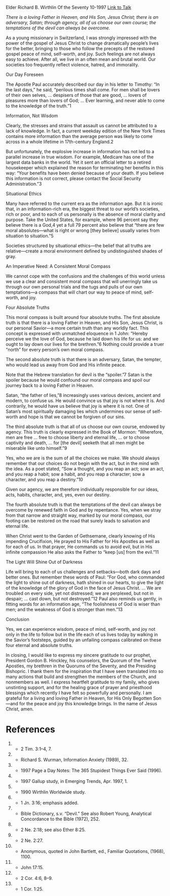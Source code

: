 Elder Richard B. Wirthlin
Of the Seventy
10-1997
[Link to Talk](https://www.churchofjesuschrist.org/study/general-conference/1997/10/four-absolute-truths-provide-an-unfailing-moral-compass?lang=eng)

_There is a loving Father in Heaven, and His Son, Jesus Christ; there is an adversary, Satan; through agency, all of us choose our own course; the temptations of the devil can always be overcome._

As a young missionary in Switzerland, I was strongly impressed with the power of the gospel of Jesus Christ to change dramatically people’s lives for the better, bringing to those who follow the precepts of the restored gospel peace of mind, self-worth, and joy. Such feelings are not always easy to achieve. After all, we live in an often mean and brutal world. Our societies too frequently reflect violence, hatred, and immorality.





Our Day Foreseen



The Apostle Paul accurately described our day in his letter to Timothy: “In the last days,” he said, “perilous times shall come. For men shall be lovers of their own selves, … despisers of those that are good, … lovers of pleasures more than lovers of God; … Ever learning, and never able to come to the knowledge of the truth.”1







Information, Not Wisdom



Clearly, the stresses and strains that assault us cannot be attributed to a lack of knowledge. In fact, a current weekday edition of the New York Times contains more information than the average person was likely to come across in a whole lifetime in 17th-century England.2

But unfortunately, the explosive increase in information has not led to a parallel increase in true wisdom. For example, Medicare has one of the largest data banks in the world. Yet it sent an official letter to a retired housekeeper which explained the reason for terminating her benefits in this way: “Your benefits have been denied because of your death. If you believe this information is not correct, please contact the Social Security Administration.”3







Situational Ethics



Many have referred to the current era as the information age. But it is ironic that, in an information-rich era, the biggest threat to our world’s societies, rich or poor, and to each of us personally is the absence of moral clarity and purpose. Take the United States, for example, where 96 percent say they believe there is a God,4 yet a full 79 percent also believe that “there are few moral absolutes—what is right or wrong [they believe] usually varies from situation to situation.”5

Societies structured by situational ethics—the belief that all truths are relative—create a moral environment defined by undistinguished shades of gray.







An Imperative Need: A Consistent Moral Compass



We cannot cope with the confusions and the challenges of this world unless we use a clear and consistent moral compass that will unerringly take us through our own personal trials and the tugs and pulls of our own temptations—a compass that will chart our way to peace of mind, self-worth, and joy.







Four Absolute Truths



This moral compass is built around four absolute truths. The first absolute truth is that there is a loving Father in Heaven, and His Son, Jesus Christ, is our personal Savior—a more certain truth than any worldly fact. This concept is expressed with unmatched eloquence in 1 John: “Hereby perceive we the love of God, because he laid down his life for us: and we ought to lay down our lives for the brethren.”6 Nothing could provide a truer “north” for every person’s own moral compass.

The second absolute truth is that there is an adversary, Satan, the tempter, who would lead us away from God and His infinite peace.

Note that the Hebrew translation for devil is the “spoiler.”7 Satan is the spoiler because he would confound our moral compass and spoil our journey back to a loving Father in Heaven.

Satan, “the father of lies,”8 increasingly uses various devices, ancient and modern, to confuse us. He would convince us that joy is not where it is. And contrarily, he would have us believe that joy is where it is not. One of Satan’s most spiritually damaging lies which undermines our sense of self-worth and hope is that we cannot be forgiven of our sins.

The third absolute truth is that all of us choose our own course, endowed by agency. This truth is clearly expressed in the Book of Mormon: “Wherefore, men are free … free to choose liberty and eternal life, … or to choose captivity and death, … for [the devil] seeketh that all men might be miserable like unto himself.”9

Yes, who we are is the sum of all the choices we make. We should always remember that our choices do not begin with the act, but in the mind with the idea. As a poet stated, “Sow a thought, and you reap an act; sow an act, and you reap a habit; sow a habit, and you reap a character; sow a character, and you reap a destiny.”10

Given our agency, we are therefore individually responsible for our ideas, acts, habits, character, and, yes, even our destiny.

The fourth absolute truth is that the temptations of the devil can always be overcome by renewed faith in God and by repentance. Yes, when we stray from that narrow and straight way, marked by our moral compass, our footing can be restored on the road that surely leads to salvation and eternal life.

When Christ went to the Garden of Gethsemane, clearly knowing of His impending Crucifixion, He prayed to His Father for His Apostles as well as for each of us. In that prayer, He commands us to avoid evil, but in His infinite compassion He also asks the Father to “keep [us] from the evil.”11







The Light Will Shine Out of Darkness



Life will bring to each of us challenges and setbacks—both dark days and better ones. But remember these words of Paul: “For God, who commanded the light to shine out of darkness, hath shined in our hearts, to give the light of the knowledge of the glory of God in the face of Jesus Christ. … We are troubled on every side, yet not distressed; we are perplexed, but not in despair; … cast down, but not destroyed.”12 Paul also reminds us gently, in fitting words for an information age, “The foolishness of God is wiser than men; and the weakness of God is stronger than men.”13







Conclusion



Yes, we can experience wisdom, peace of mind, self-worth, and joy not only in the life to follow but in the life each of us lives today by walking in the Savior’s footsteps, guided by an unfailing compass calibrated on these four eternal and absolute truths.

In closing, I would like to express my sincere gratitude to our prophet, President Gordon B. Hinckley, his counselors, the Quorum of the Twelve Apostles, my brethren in the Quorums of the Seventy, and the Presiding Bishopric. I thank them for the inspiration that I have seen translated into so many actions that build and strengthen the members of the Church, and nonmembers as well. I express heartfelt gratitude to my family, who gives unstinting support, and for the healing grace of prayer and priesthood blessings which recently I have felt so powerfully and personally. I am grateful for a living and loving Father in Heaven, for His Only Begotten Son—and for the peace and joy this knowledge brings. In the name of Jesus Christ, amen.

# References
1. - 2 Tim. 3:1–4, 7.
2. - Richard S. Wurman, Information Anxiety (1989), 32.
3. - 1997 Page a Day Notes: The 365 Stupidest Things Ever Said (1996).
4. - 1997 Gallup study, in Emerging Trends, Apr. 1997, 1.
5. - 1990 Wirthlin Worldwide study.
6. - 1 Jn. 3:16; emphasis added.
7. - Bible Dictionary, s.v. “Devil.” See also Robert Young, Analytical Concordance to the Bible (1972), 252.
8. - 2 Ne. 2:18; see also Ether 8:25.
9. - 2 Ne. 2:27.
10. - Anonymous, quoted in John Bartlett, ed., Familiar Quotations, (1968), 1100.
11. - John 17:15.
12. - 2 Cor. 4:6, 8–9.
13. - 1 Cor. 1:25.